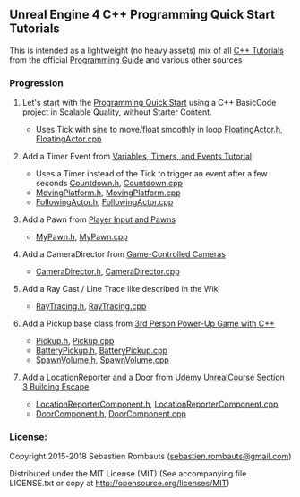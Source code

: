 Unreal Engine 4 C++ Programming Quick Start Tutorials
-----------------------------------------------------

This is intended as a lightweight (no heavy assets)
mix of all [C++ Tutorials](https://docs.unrealengine.com/latest/INT/Programming/Tutorials/index.html)
from the official [Programming Guide](https://docs.unrealengine.com/latest/INT/Programming/index.html)
and various other sources

### Progression

1. Let's start with the [Programming Quick Start](https://docs.unrealengine.com/latest/INT/Programming/QuickStart/index.html)
using a C++ BasicCode project in Scalable Quality, without Starter Content. 
    - Uses Tick with sine to move/float smoothly in loop [FloatingActor.h](Source/UE4QuickStart/FloatingActor.h), [FloatingActor.cpp](Source/UE4QuickStart/FloatingActor.cpp)

2. Add a Timer Event from [Variables, Timers, and Events Tutorial](https://docs.unrealengine.com/latest/INT/Programming/Tutorials/VariablesTimersEvents/index.html)
    - Uses a Timer instead of the Tick to trigger an event after a few seconds [Countdown.h](Source/UE4QuickStart/Countdown.h), [Countdown.cpp](Source/UE4QuickStart/Countdown.cpp)
    - [MovingPlatform.h](Source/UE4QuickStart/MovingPlatform.h), [MovingPlatform.cpp](Source/UE4QuickStart/MovingPlatform.cpp)
    - [FollowingActor.h](Source/UE4QuickStart/FollowingActor.h), [FollowingActor.cpp](Source/UE4QuickStart/FollowingActor.cpp)

3. Add a Pawn from [Player Input and Pawns](https://docs.unrealengine.com/latest/INT/Programming/Tutorials/PlayerInput/index.html)
    - [MyPawn.h](Source/UE4QuickStart/MyPawn.h), [MyPawn.cpp](Source/UE4QuickStart/MyPawn.cpp)

4. Add a CameraDirector from [Game-Controlled Cameras](https://docs.unrealengine.com/latest/INT/Programming/Tutorials/AutoCamera/index.html)
    - [CameraDirector.h](Source/UE4QuickStart/CameraDirector.h), [CameraDirector.cpp](Source/UE4QuickStart/CameraDirector.cpp)

5. Add a Ray Cast / Line Trace like described in the Wiki
    - [RayTracing.h](Source/UE4QuickStart/RayTracing.h), [RayTracing.cpp](Source/UE4QuickStart/RayTracing.cpp)

6. Add a Pickup base class from [3rd Person Power-Up Game with C++](https://wiki.unrealengine.com/Videos/Player?series=PLZlv_N0_O1gYup-gvJtMsgJqnEB_dGiM4)
    - [Pickup.h](Source/UE4QuickStart/Pickup.h), [Pickup.cpp](Source/UE4QuickStart/Pickup.cpp)
    - [BatteryPickup.h](Source/UE4QuickStart/BatteryPickup.h), [BatteryPickup.cpp](Source/UE4QuickStart/BatteryPickup.cpp)
    - [SpawnVolume.h](Source/UE4QuickStart/SpawnVolume.h), [SpawnVolume.cpp](Source/UE4QuickStart/SpawnVolume.cpp)

7. Add a LocationReporter and a Door from [Udemy UnrealCourse Section 3 Building Escape](https://github.com/UnrealCourse/03_BuildingEscape)
    - [LocationReporterComponent.h](Source/UE4QuickStart/LocationReporterComponent.h), [LocationReporterComponent.cpp](Source/UE4QuickStart/LocationReporterComponent.cpp)
    - [DoorComponent.h](Source/UE4QuickStart/DoorComponent.h), [DoorComponent.cpp](Source/UE4QuickStart/DoorComponent.cpp)

### License:

Copyright 2015-2018 Sebastien Rombauts (sebastien.rombauts@gmail.com)

Distributed under the MIT License (MIT) (See accompanying file LICENSE.txt
or copy at http://opensource.org/licenses/MIT)
